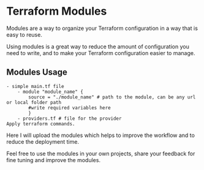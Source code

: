 # Terraform Modules

Modules are a way to organize your Terraform configuration in a way that is easy to reuse.

Using modules is a great way to reduce the amount of configuration you need to write, and to make your Terraform configuration easier to manage.

## Modules Usage
    - simple main.tf file
        - module "module_name" {
            source = "./module_name" # path to the module, can be any url or local folder path
            #write required variables here
            }
        - providers.tf # file for the provider
    Apply terraform commands.

Here I will upload the modules which helps to improve the workflow and to reduce the deployment time.


Feel free to use the modules in your own projects, share your feedback for fine tuning and improve the modules.